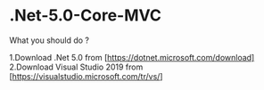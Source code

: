 # .Net-5.0-Core-MVC

What you should do ?

1.Download .Net 5.0 from [https://dotnet.microsoft.com/download] \
2.Download Visual Studio 2019 from [https://visualstudio.microsoft.com/tr/vs/]


